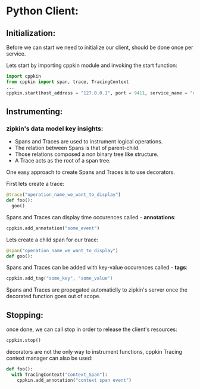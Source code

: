 # Python Client:

## Initialization:
Before we can start we need to initialize our client, should be done once per service.

Lets start by importing cppkin module and invoking the start function:
```python
import cppkin
from cppkin import span, trace, TracingContext
...
cppkin.start(host_address = "127.0.0.1", port = 9411, service_name = "cppkinTest", sample_count = 1)
```
## Instrumenting:

### zipkin's data model key insights:
- Spans and Traces are used to instrument logical operations.
- The relation between Spans is that of parent-child.
- Those relations composed a non binary tree like structure.
- A Trace acts as the root of a span tree.

One easy approach to create Spans and Traces is to use decorators.

First lets create a trace:
```python
@trace("operation_name_we_want_to_display")
def foo():
  goo()
```
Spans and Traces can display time occurences called - **annotations**:
```python
cppkin.add_annotation("some_event")
```
Lets create a child span for our trace:
```python
@span("operation_name_we_want_to_display")
def goo():
```
Spans and Traces can be added with key-value occurences called - **tags**:
```c++
cppkin.add_tag("some_key", "some_value")
```
Spans and Traces are propegated automaticlly to zipkin's server once the decorated function goes out of scope.

## Stopping:
once done, we can call stop in order to release the client's resources:
```python
cppkin.stop()
```
decorators are not the only way to instrument functions, 
cppkin Tracing context manager can also be used:
```python
def foo():
  with TracingContext("Context_Span"):
    cppkin.add_annotation("context span event")
```
